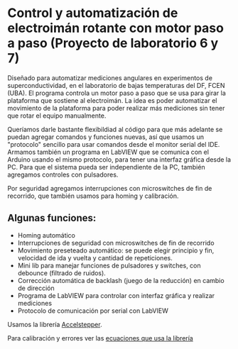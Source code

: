 # Control y automatización de electroimán rotante con motor paso a paso (Proyecto de laboratorio 6 y 7)

Diseñado para automatizar mediciones angulares en experimentos de superconductividad, en el laboratorio de bajas temperaturas del DF, FCEN (UBA).
El programa controla un motor paso a paso que se usa para girar la plataforma que sostiene al electroimán. La idea es poder automatizar el movimiento de la plataforma para poder realizar más mediciones sin tener que rotar el equipo manualmente.

Queríamos darle bastante flexibildiad al código para que más adelante se puedan agregar comandos y funciones nuevas, así que usamos un "protocolo" sencillo para usar comandos desde el monitor serial del IDE. Armamos también un programa en LabVIEW que se comunica con el Arduino usando el mismo protocolo, para tener una interfaz gráfica desde la PC. Para que el sistema pueda ser independiente de la PC, también agregamos controles con pulsadores.

Por seguridad agregamos interrupciones con microswitches de fin de recorrido, que también usamos para homing y calibración.

## Algunas funciones:
* Homing automático
* Interrupciones de seguridad con microswitches de fin de recorrido
* Movimiento preseteado automático: se puede elegir principio y fin, velocidad de ida y vuelta y cantidad de repeticiones.
* Mini lib para manejar funciones de pulsadores y switches, con debounce (filtrado de ruidos).
* Corrección automática de backlash (juego de la reducción) en cambio de dirección
* Programa de LabVIEW para controlar con interfaz gráfica y realizar mediciones 
* Protocolo de comunicación por serial con LabVIEW

Usamos la librería [Accelstepper](https://www.airspayce.com/mikem/arduino/AccelStepper/).

Para calibración y errores ver las [ecuaciones que usa la librería](https://www.embedded.com/generate-stepper-motor-speed-profiles-in-real-time/)

